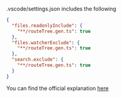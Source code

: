 .vscode/settings.json includes the following

```json
{
  "files.readonlyInclude": {
    "**/routeTree.gen.ts": true
  },
  "files.watcherExclude": {
    "**/routeTree.gen.ts": true
  },
  "search.exclude": {
    "**/routeTree.gen.ts": true
  }
}
```

You can find the official explanation [here](https://tanstack.com/router/latest/docs/framework/react/routing/installation-with-vite#ignoring-the-generated-route-tree-file)
